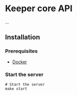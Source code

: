 # Keeper core API

...

## Installation

### Prerequisites

* [Docker](http://www.docker.io/)

### Start the server

```
# Start the server
make start
```

